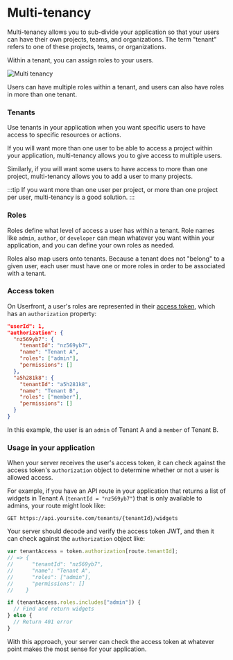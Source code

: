 # Multi-tenancy

Multi-tenancy allows you to sub-divide your application so that your users can have their own projects, teams, and organizations. The term "tenant" refers to one of these projects, teams, or organizations.

Within a tenant, you can assign roles to your users.

![Multi tenancy](https://res.cloudinary.com/component/image/upload/v1603155746/permanent/multi-tenancy.png)

Users can have multiple roles within a tenant, and users can also have roles in more than one tenant.

### Tenants

Use tenants in your application when you want specific users to have access to specific resources or actions.

If you will want more than one user to be able to access a project within your application, multi-tenancy allows you to give access to multiple users.

Similarly, if you will want some users to have access to more than one project, multi-tenancy allows you to add a user to many projects.

:::tip
If you want more than one user per project, or more than one project per user, multi-tenancy is a good solution.
:::

### Roles

Roles define what level of access a user has within a tenant. Role names like `admin`, `author`, or `developer` can mean whatever you want within your application, and you can define your own roles as needed.

Roles also map users onto tenants. Because a tenant does not "belong" to a given user, each user must have one or more roles in order to be associated with a tenant.

### Access token

On Userfront, a user's roles are represented in their [access token](https://userfront.com/guide/tokens.html#access-token), which has an `authorization` property:

```json
"userId": 1,
"authorization": {
  "nz569yb7": {
    "tenantId": "nz569yb7",
    "name": "Tenant A",
    "roles": ["admin"],
    "permissions": []
  },
  "a5h281k8": {
    "tenantId": "a5h281k8",
    "name": "Tenant B",
    "roles": ["member"],
    "permissions": []
  }
}
```

In this example, the user is an `admin` of Tenant A and a `member` of Tenant B.

### Usage in your application

When your server receives the user's access token, it can check against the access token's `authorization` object to determine whether or not a user is allowed access.

For example, if you have an API route in your application that returns a list of widgets in Tenant A (`tenantId = "nz569yb7"`) that is only available to admins, your route might look like:

`GET https://api.yoursite.com/tenants/{tenantId}/widgets`

Your server should decode and verify the access token JWT, and then it can check against the `authorization` object like:

```js
var tenantAccess = token.authorization[route.tenantId];
// => {
//      "tenantId": "nz569yb7",
//      "name": "Tenant A",
//      "roles": ["admin"],
//      "permissions": []
//    }

if (tenantAccess.roles.includes["admin"]) {
  // Find and return widgets
} else {
  // Return 401 error
}
```

With this approach, your server can check the access token at whatever point makes the most sense for your application.
